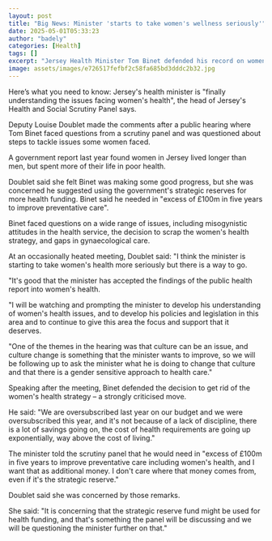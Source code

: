 ```yaml
---
layout: post
title: "Big News: Minister 'starts to take women's wellness seriously'"
date: 2025-05-01T05:33:23
author: "badely"
categories: [Health]
tags: []
excerpt: "Jersey Health Minister Tom Binet defended his record on women's health at a meeting."
image: assets/images/e726517fefbf2c58fa685bd3dddc2b32.jpg
---
```


Here’s what you need to know: Jersey's health minister is "finally understanding the issues facing women's health", the head of Jersey's Health and Social Scrutiny Panel says. 

Deputy Louise Doublet made the comments after a public hearing where Tom Binet faced questions from a scrutiny panel and was questioned about steps to tackle issues some women faced.

A government report last year found women in Jersey lived longer than men, but spent more of their life in poor health.

Doublet said she felt Binet was making some good progress, but she was concerned he suggested using the government's strategic reserves for more health funding. Binet said he needed in "excess of £100m in five years to improve preventative care".

Binet faced questions on a wide range of issues, including misogynistic attitudes in the health service, the decision to scrap the women's health strategy, and gaps in gynaecological care.

At an occasionally heated meeting, Doublet said: "I think the minister is starting to take women's health more seriously but there is a way to go.

"It's good that the minister has accepted the findings of the public health report into women's health.

"I will be watching and prompting the minister to develop his understanding of women's health issues, and to develop his policies and legislation in this area and to continue to give this area the focus and support that it deserves.

"One of the themes in the hearing was that culture can be an issue, and culture change is something that the minister wants to improve, so we will be following up to ask the minister what he is doing to change that culture and that there is a gender sensitive approach to health care."

Speaking after the meeting, Binet defended the decision to get rid of the women's health strategy – a strongly criticised move.

He said: "We are oversubscribed last year on our budget and we were oversubscribed this year, and it's not because of a lack of discipline, there is a lot of savings going on, the cost of health requirements are going up exponentially, way above the cost of living."

The minister told the scrutiny panel that he would need in "excess of £100m in five years to improve preventative care including women's health, and I want that as additional money. I don't care where that money comes from, even if it's the strategic reserve."

Doublet said she was concerned by those remarks.

She said: "It is concerning that the strategic reserve fund might be used for health funding, and that's something the panel will be discussing and we will be questioning the minister further on that."

